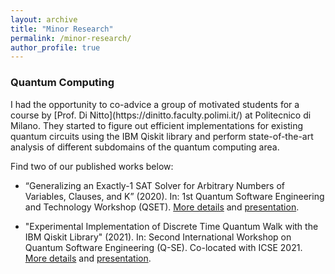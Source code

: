 ```yaml
---
layout: archive
title: "Minor Research"
permalink: /minor-research/
author_profile: true
---
```



<h3>Quantum Computing</h3>
I had the opportunity to co-advice a group of motivated students for a course by [Prof. Di Nitto](https://dinitto.faculty.polimi.it/) at Politecnico di Milano. They started to figure out efficient implementations for existing quantum circuits using the IBM Qiskit library and perform state-of-the-art analysis of different subdomains of the quantum computing area.

Find two of our published works below:

* “Generalizing an Exactly-1 SAT Solver for Arbitrary Numbers of Variables, Clauses, and K” (2020). In: 1st Quantum Software Engineering and Technology Workshop (QSET). [More details](https://github.com/Megapiro/Quantum-Computing) and [presentation](https://www.youtube.com/watch?v=B1xtlKiuA0k).

* "Experimental Implementation of Discrete Time Quantum Walk with the IBM Qiskit Library" (2021). In: Second International Workshop on Quantum Software Engineering (Q-SE). Co-located with ICSE 2021. [More details](https://github.com/Askarpour/sw2_quantum_research/tree/master/Olivieri) and [presentation](https://www.youtube.com/watch?v=vHR96aF-HkM).


<script async src="https://www.googletagmanager.com/gtag/js?id=G-22E0C3YSYV"></script> <script> window.dataLayer = window.dataLayer || []; function gtag(){dataLayer.push(arguments);} gtag('js', new Date()); gtag('config', 'G-22E0C3YSYV'); </script>
